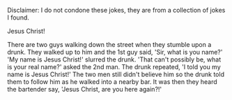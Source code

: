 Disclaimer: I do not condone these jokes, they are from a collection of jokes I found.

Jesus Christ!

There are two guys walking down the street when they stumble upon a drunk.  They walked up to him and the 1st guy said, 'Sir, what is you name?'
     'My name is Jesus Christ!' slurred the drunk.
     'That can't possibly be, what is your real name?' asked the 2nd man.
     The drunk repeated, 'I told you my name is Jesus Christ!'
     The two men still didn't believe him so the drunk told them to follow him as he walked into a nearby bar.
     It was then they heard the bartender say, 'Jesus Christ, are you here again?!'

